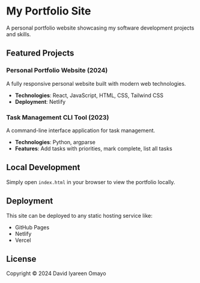 # My Portfolio Site

A personal portfolio website showcasing my software development projects and skills.

## Featured Projects

### Personal Portfolio Website (2024)
A fully responsive personal website built with modern web technologies.
- **Technologies**: React, JavaScript, HTML, CSS, Tailwind CSS
- **Deployment**: Netlify

### Task Management CLI Tool (2023)
A command-line interface application for task management.
- **Technologies**: Python, argparse
- **Features**: Add tasks with priorities, mark complete, list all tasks

## Local Development

Simply open `index.html` in your browser to view the portfolio locally.

## Deployment

This site can be deployed to any static hosting service like:
- GitHub Pages
- Netlify
- Vercel

## License

Copyright © 2024 David Iyareen Omayo
